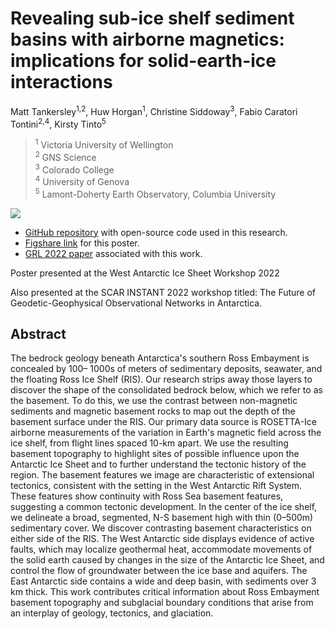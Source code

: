 # Revealing sub-ice shelf sediment basins with airborne magnetics: implications for solid-earth-ice interactions

Matt Tankersley<sup>1,2</sup>, Huw Horgan<sup>1</sup>, Christine Siddoway<sup>3</sup>, Fabio Caratori Tontini<sup>2,4</sup>,
Kirsty Tinto<sup>5</sup>

> <sup>1</sup> Victoria University of Wellington<br>
> <sup>2</sup> GNS Science<br> 
> <sup>3</sup> Colorado College<br>
> <sup>4</sup> University of Genova<br>
> <sup>5</sup> Lamont-Doherty Earth Observatory, Columbia University<br>

![](Tankersley_WAIS_2022.png)

* [GitHub repository](https://github.com/mdtanker/RIS_basement_sediment) with open-source code used in this research.
* [Figshare link]([doi.org/10.6084/m9.figshare.21172042](https://figshare.com/articles/poster/Poster_Revealing_sub-ice_shelf_sediment_basins_with_airborne_magnetics/21172042)) for this poster.
* [GRL 2022 paper](https://doi.org/10.1029/2021GL097371) associated with this work.

Poster presented at the West Antarctic Ice Sheet Workshop 2022

Also presented at the SCAR INSTANT 2022 workshop titled: The Future of Geodetic-Geophysical Observational Networks in Antarctica.

## Abstract

The bedrock geology beneath Antarctica's southern Ross Embayment is concealed by 100–
1000s of meters of sedimentary deposits, seawater, and the floating Ross Ice Shelf (RIS). Our
research strips away those layers to discover the shape of the consolidated bedrock below,
which we refer to as the basement. To do this, we use the contrast between non-magnetic
sediments and magnetic basement rocks to map out the depth of the basement surface under
the RIS. Our primary data source is ROSETTA-Ice airborne measurements of the variation in
Earth's magnetic field across the ice shelf, from flight lines spaced 10-km apart. We use the
resulting basement topography to highlight sites of possible influence upon the Antarctic Ice
Sheet and to further understand the tectonic history of the region. The basement features we
image are characteristic of extensional tectonics, consistent with the setting in the West
Antarctic Rift System. These features show continuity with Ross Sea basement features,
suggesting a common tectonic development. In the center of the ice shelf, we delineate a broad,
segmented, N-S basement high with thin (0–500m) sedimentary cover. We discover contrasting
basement characteristics on either side of the RIS. The West Antarctic side displays evidence of
active faults, which may localize geothermal heat, accommodate movements of the solid earth
caused by changes in the size of the Antarctic Ice Sheet, and control the flow of groundwater
between the ice base and aquifers. The East Antarctic side contains a wide and deep basin,
with sediments over 3 km thick. This work contributes critical information about Ross
Embayment basement topography and subglacial boundary conditions that arise from an
interplay of geology, tectonics, and glaciation.
